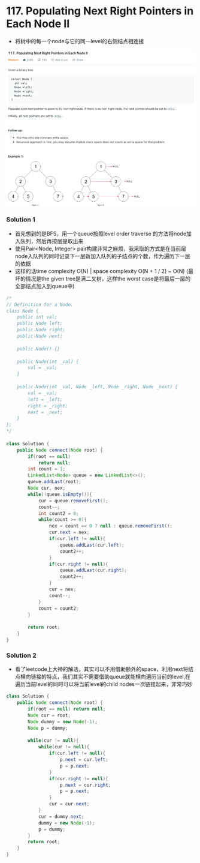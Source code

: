 # 117. Populating Next Right Pointers in Each Node II

- 将树中的每一个node与它的同一level的右侧结点相连接

![117%20Populating%20Next%20Right%20Pointers%20in%20Each%20Node%20II%20ec863389182e46e28ec3e306000a1e00/Screenshot_2020-12-06_at_22.53.48.png](117%20Populating%20Next%20Right%20Pointers%20in%20Each%20Node%20II%20ec863389182e46e28ec3e306000a1e00/Screenshot_2020-12-06_at_22.53.48.png)

### Solution 1

- 首先想到的是BFS，用一个queue按照level order traverse 的方法将node加入队列，然后再按层提取出来
- 使用Pair<Node, Integer> pair构建非常之麻烦，我采取的方式是在当前层node入队列的同时记录下一层新加入队列的子结点的个数，作为遍历下一层的依据
- 这样的话time complexity O(N) | space complexity O(N + 1 / 2) ~ O(N) (最坏的情况是the given tree是满二叉树，这样the worst case是将最后一层的全部结点加入到queue中)

```java
/*
// Definition for a Node.
class Node {
    public int val;
    public Node left;
    public Node right;
    public Node next;

    public Node() {}
    
    public Node(int _val) {
        val = _val;
    }

    public Node(int _val, Node _left, Node _right, Node _next) {
        val = _val;
        left = _left;
        right = _right;
        next = _next;
    }
};
*/

class Solution {
    public Node connect(Node root) {
        if(root == null)
            return null;
        int count = 1;
        LinkedList<Node> queue = new LinkedList<>();
        queue.addLast(root);
        Node cur, nex;
        while(!queue.isEmpty()){
            cur = queue.removeFirst();
            count--;
            int count2 = 0;
            while(count >= 0){
                nex = count == 0 ? null : queue.removeFirst();
                cur.next = nex;
                if(cur.left != null){
                    queue.addLast(cur.left);
                    count2++;
                }
                if(cur.right != null){
                    queue.addLast(cur.right);
                    count2++;
                }
                cur = nex;
                count--;
            }
            count = count2;      
        }
        
        return root;
    }
}
```

### Solution 2

- 看了leetcode上大神的解法，其实可以不用借助额外的space，利用next将结点横向链接的特点，我们其实不需要借助queue就能横向遍历当前的level,在遍历当前level的同时可以将当前level的child nodes一次链接起来，非常巧妙

```java
class Solution {
    public Node connect(Node root) {
        if(root == null) return null;
        Node cur = root;
        Node dummy = new Node(-1);
        Node p = dummy;
        
        while(cur != null){
            while(cur != null){
                if(cur.left != null){
                    p.next = cur.left;
                    p = p.next;
                }
                if(cur.right != null){
                    p.next = cur.right;
                    p = p.next;
                }
                cur = cur.next;
            }
            cur = dummy.next;
            dummy = new Node(-1);
            p = dummy;
        }
        return root;
    }
}
```